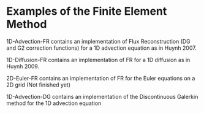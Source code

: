 # Examples of the Finite Element Method

1D-Advection-FR contains an implementation of Flux Reconstruction (DG and G2 correction functions) for a 1D advection equation as in Huynh 2007.

1D-Diffusion-FR contains an implementation of FR for a 1D diffusion as in Huynh 2009.

2D-Euler-FR contains an implementation of FR for the Euler equations on a 2D grid (Not finished yet)

1D-Advection-DG contains an implementation of the Discontinuous Galerkin method for the 1D advection equation
